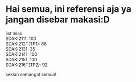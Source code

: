 # Hai semua, ini referensi aja ya jangan disebar makasi:D
list nilai: <br>
SDAKI2111: 100<br>
SDAKI212T(TP1): 88<br>
SDAKI2131: 35<br>
SDAKI2141: 100<br>
SDAKI2151: 100<br>
SDAKI216T(TP2): 92<br>

sekian semangat semua!